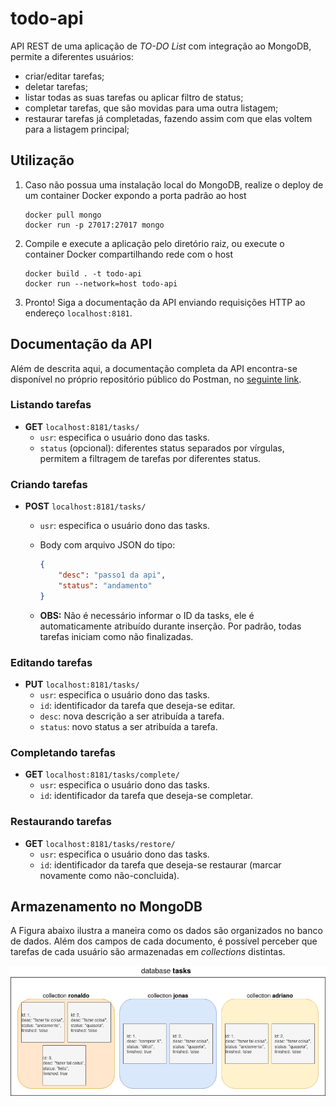 # todo-api
API REST de uma aplicação de *TO-DO List* com integração ao MongoDB, permite a diferentes usuários:
- criar/editar tarefas;
- deletar tarefas;
- listar todas as suas tarefas ou aplicar filtro de status;
- completar tarefas, que são movidas para uma outra listagem;
- restaurar tarefas já completadas, fazendo assim com que elas voltem para a listagem principal;

## Utilização
1. Caso não possua uma instalação local do MongoDB, realize o deploy de um container Docker expondo a porta padrão ao host

	```
	docker pull mongo
	docker run -p 27017:27017 mongo
	```

2. Compile e execute a aplicação pelo diretório raiz, ou execute o container Docker compartilhando rede com o host

	```
	docker build . -t todo-api
	docker run --network=host todo-api
	```

3. Pronto! Siga a documentação da API enviando requisições HTTP ao endereço ```localhost:8181```.


## Documentação da API
Além de descrita aqui, a documentação completa da API encontra-se disponível no próprio repositório público do Postman, no [seguinte link](https://documenter.getpostman.com/view/13469996/TVenf8V2).

### Listando tarefas
* **GET** ```localhost:8181/tasks/```
	- ```usr```: especifica o usuário dono das tasks.
	- ```status``` (opcional): diferentes status separados por vírgulas, permitem a filtragem de tarefas por diferentes status.

### Criando tarefas
* **POST** ```localhost:8181/tasks/```
	- ```usr```: especifica o usuário dono das tasks.
	- Body com arquivo JSON do tipo:

		```json
		{
    		"desc": "passo1 da api",
    		"status": "andamento"
		}
		```
	* **OBS:** Não é necessário informar o ID da tasks, ele é automaticamente atribuído durante inserção. Por padrão, todas tarefas iniciam como não finalizadas.

### Editando tarefas
* **PUT** ```localhost:8181/tasks/```
	- ```usr```: especifica o usuário dono das tasks.
	- ```id```: identificador da tarefa que deseja-se editar.
	- ```desc```: nova descrição a ser atribuída a tarefa.
	- ```status```: novo status a ser atribuída a tarefa.

### Completando tarefas
* **GET** ```localhost:8181/tasks/complete/```
	- ```usr```: especifica o usuário dono das tasks.
	- ```id```: identificador da tarefa que deseja-se completar.

### Restaurando tarefas
* **GET** ```localhost:8181/tasks/restore/```
	- ```usr```: especifica o usuário dono das tasks.
	- ```id```: identificador da tarefa que deseja-se restaurar (marcar novamente como não-concluida).


## Armazenamento no MongoDB
A Figura abaixo ilustra a maneira como os dados são organizados no banco de dados. Além dos campos de cada documento, é possível perceber que tarefas de cada usuário são armazenadas em *collections* distintas.

![diagrama mongo](todo-api.png)